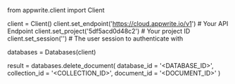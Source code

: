from appwrite.client import Client

client = Client()
client.set_endpoint('https://cloud.appwrite.io/v1') # Your API Endpoint
client.set_project('5df5acd0d48c2') # Your project ID
client.set_session('') # The user session to authenticate with

databases = Databases(client)

result = databases.delete_document(
    database_id = '<DATABASE_ID>',
    collection_id = '<COLLECTION_ID>',
    document_id = '<DOCUMENT_ID>'
)
